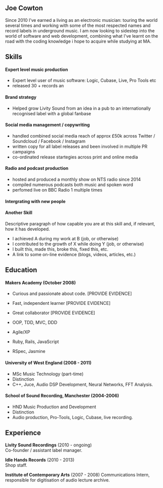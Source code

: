 ## Joe Cowton

Since 2010 I’ve earned a living as an electronic musician: touring the world several times and working with some of the most respected names and record labels in underground music. I am now looking to sidestep into the world of software and web development, combining what I've learnt on the road with the coding knowledge i hope to acquire while studying at MA.

## Skills

#### Expert level music production

- Expert level user of music software: Logic, Cubase, Live, Pro Tools etc
- released 30 + records an

#### Brand strategy

- Helped grow Livity Sound from an idea in a pub to an internationally recognised label with a global fanbase


#### Social media management / copywriting

- handled combined social media reach of approx £50k across Twitter / Soundcloud / Facebook / Instagram
- written copy for all label releases and been involved in multiple PR campaigns
- co-ordinated release startegies across print and online media

#### Radio and podcast production

- hosted and produced a monthly show on NTS radio since 2014
- compiled numerous podcasts both music and spoken word
- perfomed live on BBC Radio 1 multiple times

#### Intergrating with new people


#### Another Skill

Descriptive paragraph of how capable you are at this skill and, if relevant, how it has developed.

- I achieved A during my work at B (job, or otherwise)
- I contributed to the growth of X while doing Y (job, or otherwise)
- I built this, made this, broke this, fixed this, etc.
- A link to some on-line evidence (blogs, videos, articles, etc.)

## Education

#### Makers Academy (October 2008)

- Curious and passionate about code. [PROVIDE EVIDENCE]
- Fast, independent learner [PROVIDE EVIDENCE]
- Great collaborator [PROVIDE EVIDENCE]

- OOP, TDD, MVC, DDD
- Agile/XP
- Ruby, Rails, JavaScript
- RSpec, Jasmine

#### University of West England (2008 - 2011)

- MSc Music Technology (part-time)
- Distinction
- C++, Juce, Audio DSP Development, Neural Networks, FFT Analysis.

#### School of Sound Recording, Manchester (2004-2006)

- HND Music Production and Development
- Distinction
- Audio production, Pro-Tools, Logic, Cubase, live recording.

## Experience

**Livity Sound Recordings** (2010 - ongoing)    
Co-founder / assistant label manager.

**Idle Hands Records** (2010 - 2013)   
Shop staff.  

**Institute of Contemporary Arts** (2007 - 2008)
Communications Intern, responsible for digitisation of audio lecture archive.
